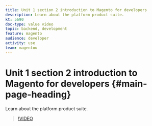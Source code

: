 ```yaml
---
title: Unit 1 section 2 introduction to Magento for developers
description: Learn about the platform product suite.
kt: 5690
doc-type: value video
topic: backend, development
feature: magento
audience: developer
activity: use
team: magentou
---
```


# Unit 1 section 2 introduction to Magento for developers {#main-page-heading}

Learn about the platform product suite.

>[!VIDEO](https://video.tv.adobe.com/v/36192?quality=12&learn=on)